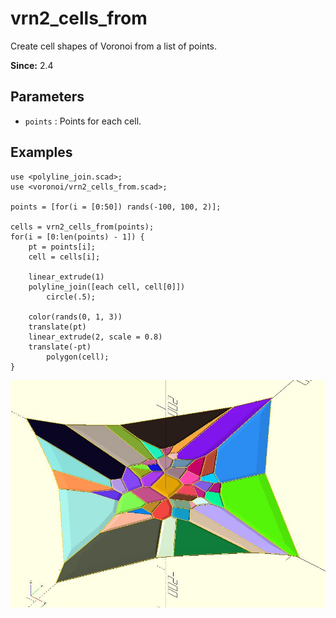 # vrn2_cells_from

Create cell shapes of Voronoi from a list of points. 

**Since:** 2.4

## Parameters

- `points` : Points for each cell. 

## Examples

    use <polyline_join.scad>;
    use <voronoi/vrn2_cells_from.scad>;

    points = [for(i = [0:50]) rands(-100, 100, 2)]; 

    cells = vrn2_cells_from(points);
    for(i = [0:len(points) - 1]) {
        pt = points[i];
        cell = cells[i];
        
        linear_extrude(1)
        polyline_join([each cell, cell[0]])
		    circle(.5);
        
        color(rands(0, 1, 3))
        translate(pt)    
        linear_extrude(2, scale = 0.8)
        translate(-pt)    
            polygon(cell);
    }

![vrn2_cells_from](images/lib3x-vrn2_cells_from-1.JPG)
